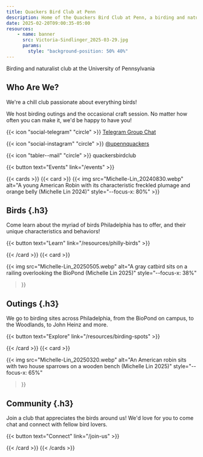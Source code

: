 ```yaml
---
title: Quackers Bird Club at Penn
description: Home of the Quackers Bird Club at Penn, a birding and naturalist club at the University of Pennsylvania
date: 2025-02-20T09:00:35-05:00
resources:
    - name: banner
      src: Victoria-Sindlinger_2025-03-29.jpg
      params:
        style: "background-position: 50% 40%"
---
```


Birding and naturalist club at the University of Pennsylvania

<!--more-->
<!-- Above is a divider between the summary (above) and content (below) -->

<div class="introduction">
<div class="intro-text">

## Who Are We?

We're a chill club passionate about everything birds!

We host birding outings and the occasional craft session. No matter how often you can make it, we'd
be happy to have you!

</div>
<div class="intro-links">

{{< icon "social-telegram" "circle" >}} <a
    href="https://t.me/+5wtWHPQWUflmOWY5"
    title="Quackers Bird Club at Penn on Telegram">Telegram Group Chat</a>

{{< icon "social-instagram" "circle" >}} <a
    href="https://www.instagram.com/upennquackers"
    title="Quackers Bird Club at Penn on Instagram">@upennquackers</a>

{{< icon "tabler--mail" "circle" >}} <a data-email="club">quackersbirdclub</a>

{{< button text="Events" link="/events" >}}

</div>
</div>

<div class="alt-cards">
{{< cards >}}
{{< card >}}
{{< img
    src="Michelle-Lin_20240830.webp"
    alt="A young American Robin with its characteristic freckled plumage and orange belly (Michelle Lin 2024)"
    style="--focus-x: 80%"
>}}

## Birds {.h3}

Come learn about the myriad of birds Philadelphia has to offer,
and their unique characteristics and behaviors!

{{< button text="Learn" link="/resources/philly-birds" >}}

{{< /card >}}
{{< card >}}

{{< img
    src="Michelle-Lin_20250505.webp"
    alt="A gray catbird sits on a railing overlooking the BioPond (Michelle Lin 2025)"
    style="--focus-x: 38%"
>}}

## Outings {.h3}

We go to birding sites across Philadelphia, from the BioPond on campus, to the Woodlands, to
John Heinz and more.

{{< button text="Explore" link="/resources/birding-spots" >}}

{{< /card >}}
{{< card >}}

{{< img
    src="Michelle-Lin_20250320.webp"
    alt="An American robin sits with two house sparrows on a wooden bench (Michelle Lin 2025)"
    style="--focus-x: 65%"
>}}

## Community {.h3}

Join a club that appreciates the birds around us! We'd love for you to come chat and connect
with fellow bird lovers.

{{< button text="Connect" link="/join-us" >}}

{{< /card >}}
{{< /cards >}}
</div>
